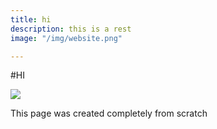 ```yaml
---
title: hi
description: this is a rest
image: "/img/website.png"

---
```

<block>

\#HI

</block>

![](/img/forest.jpg)

This page was created completely from scratch